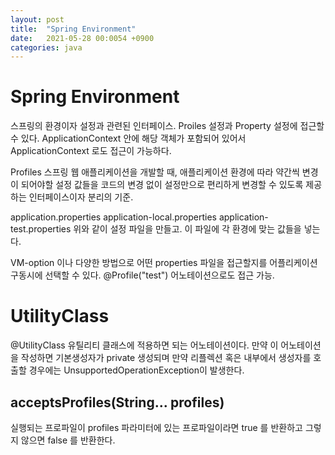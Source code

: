 ```yaml
---
layout: post
title:  "Spring Environment"
date:   2021-05-28 00:0054 +0900
categories: java
---
```


# Spring Environment

스프링의 환경이자 설정과 관련된 인터페이스.
Proiles 설정과 Property 설정에 접근할 수 있다.
ApplicationContext 안에 해당 객체가 포함되어 있어서 ApplicationContext 로도 접근이 가능하다.

Profiles
스프링 웹 애플리케이션을 개발할 때, 애플리케이션 환경에 따라 약간씩 변경이 되어야할 설정 값들을 코드의 변경 없이 설정만으로 편리하게 변경할 수 있도록 제공하는 인터페이스이자 분리의 기준.

application.properties
application-local.properties
application-test.properties
위와 같이 설정 파일을 만들고. 이 파일에 각 환경에 맞는 값들을 넣는다.

VM-option 이나 다양한 방법으로 어떤 properties 파일을 접근할지를 어플리케이션 구동시에 선택할 수 있다.
@Profile("test") 어노테이션으로도 접근 가능.

# UtilityClass

@UtilityClass
유틸리티 클래스에 적용하면 되는 어노테이션이다. 만약 이 어노테이션을 작성하면 기본생성자가 private 생성되며 만약 리플렉션 혹은 내부에서 생성자를 호출할 경우에는 UnsupportedOperationException이 발생한다.

## acceptsProfiles(String... profiles)

실행되는 프로파일이 profiles 파라미터에 있는 프로파일이라면 true 를 반환하고 그렇지 않으면 false 를 반환한다.

